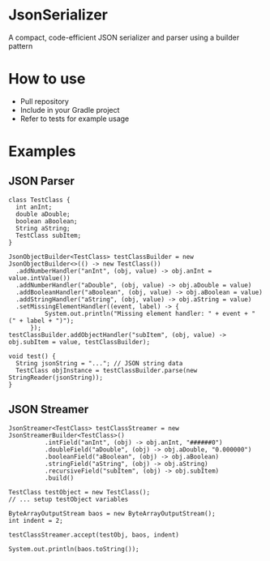 # JsonSerializer
A compact, code-efficient JSON serializer and parser using a builder pattern

# How to use

* Pull repository
* Include in your Gradle project
* Refer to tests for example usage


# Examples

## JSON Parser

    class TestClass {
      int anInt;
      double aDouble;
      boolean aBoolean;
      String aString;
      TestClass subItem;
    }

    JsonObjectBuilder<TestClass> testClassBuilder = new JsonObjectBuilder<>(() -> new TestClass())
      .addNumberHandler("anInt", (obj, value) -> obj.anInt = value.intValue())
      .addNumberHandler("aDouble", (obj, value) -> obj.aDouble = value)
      .addBooleanHandler("aBoolean", (obj, value) -> obj.aBoolean = value)
      .addStringHandler("aString", (obj, value) -> obj.aString = value)
      .setMissingElementHandler((event, label) -> {
              System.out.println("Missing element handler: " + event + " (" + label + ")");
          });
    testClassBuilder.addObjectHandler("subItem", (obj, value) -> obj.subItem = value, testClassBuilder);

    void test() {
      String jsonString = "..."; // JSON string data
      TestClass objInstance = testClassBuilder.parse(new StringReader(jsonString));
    }

## JSON Streamer

    JsonStreamer<TestClass> testClassStreamer = new JsonStreamerBuilder<TestClass>()
              .intField("anInt", (obj) -> obj.anInt, "######0")
              .doubleField("aDouble", (obj) -> obj.aDouble, "0.000000")
              .booleanField("aBoolean", (obj) -> obj.aBoolean)
              .stringField("aString", (obj) -> obj.aString)
              .recursiveField("subItem", (obj) -> obj.subItem)
              .build()

    TestClass testObject = new TestClass();
    // ... setup testObject variables

    ByteArrayOutputStream baos = new ByteArrayOutputStream();
    int indent = 2;

    testClassStreamer.accept(testObj, baos, indent)

    System.out.println(baos.toString());
  
